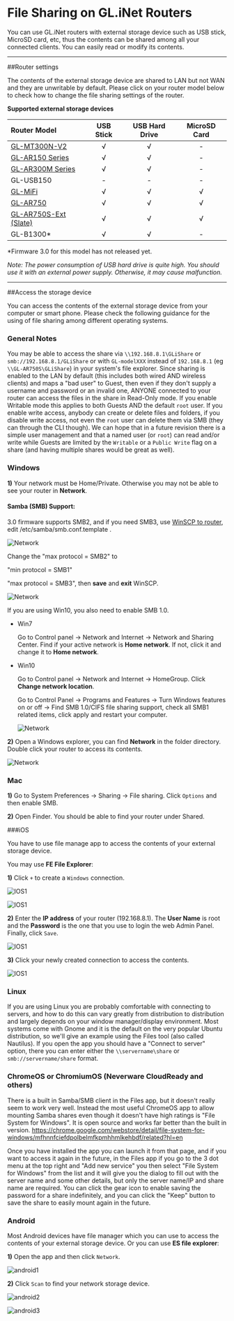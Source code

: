 # File Sharing on GL.iNet Routers

You can use GL.iNet routers with external storage device such as USB stick, MicroSD card, etc,  thus the contents can be shared among all your connected clients. You can easily read or modify its contents. 

---



##Router settings

The contents of the external storage device are shared to LAN but not WAN and they are unwritable by default. Please click on your router model below to check how to change the file sharing settings of the router. 

**Supported external storage devices**


| Router Model | USB Stick | USB Hard Drive | MicroSD Card |
| :----------- | :-------: | :---: | :---: |
| [GL-MT300N-V2](https://docs.gl-inet.com/en/3/setup/mini_router/applications/#file-sharing) |     √     |    √ | - |
| [GL-AR150 Series](https://docs.gl-inet.com/en/3/setup/mini_router/applications/#file-sharing) | √ | √ | - |
| [GL-AR300M Series](https://docs.gl-inet.com/en/3/setup/mini_router/applications/#file-sharing) | √ | √ | - |
| GL-USB150 | - | - | - |
| [GL-MiFi](https://docs.gl-inet.com/en/3/setup/4g_smart_router/applications/#file-sharing) | √ | √ | √ |
| [GL-AR750](https://docs.gl-inet.com/en/3/setup/travel_ac_router/applications/#file-sharing) | √ | √ | √ |
| [GL-AR750S-Ext (Slate)](https://docs.gl-inet.com/en/3/setup/slate/applications/#file-sharing) | √ | √ | √ |
| GL-B1300* | √ | √ | - |

*Firmware 3.0 for this model has not released yet.

*Note: The power consumption of USB hard drive is quite high. You should use it with an external power supply. Otherwise, it may cause malfunction.*

---



##Access the storage device

You can access the contents of the external storage device from your computer or smart phone. Please check the following guidance for the using of file sharing among different operating systems.

### General Notes

You may be able to access the share via `\\192.168.8.1\GLiShare` or `smb://192.168.8.1/GLiShare` or with `GL-modelXXX` instead of `192.168.8.1` (eg `\\GL-AR750S\GLiShare`)  in your system's file explorer. Since sharing is enabled to the LAN by default (this includes both wired AND wireless clients) and maps a "bad user" to Guest, then even if they don't supply a username and password or an invalid one, ANYONE connected to your router can access the files in the share in Read-Only mode. If you enable Writable mode this applies to both Guests AND the default `root` user. If you enable write access, anybody can create or delete files and folders, if you disable write access, not even the `root` user can delete them via SMB (they can through the CLI though). We can hope that in a future revision there is a simple user management and that a named user (or `root`) can read and/or write while Guests are limited by the `Writable` or a `Public Write` flag on a share (and having multiple shares would be great as well).


### Windows

**1)** Your network must be Home/Private. Otherwise you may not be able to see your router in **Network**. 

#### Samba (SMB) Support: 

3.0 firmware supports SMB2, and if you need SMB3, use [WinSCP to router](https://docs.gl-inet.com/en/3/app/ssh/#winscp), edit /etc/samba/smb.conf.template . 

![Network](https://static.gl-inet.com/docs/en/3/app/file_sharing/winscpsmb.jpg)

Change the "max protocol = SMB2" to 

"min protocol = SMB1"

"max protocol = SMB3", then **save** and **exit** WinSCP. 

![Network](https://static.gl-inet.com/docs/en/3/app/file_sharing/changesmbtemp.jpg)

If you are using Win10, you also need to enable SMB 1.0. 

- Win7

  Go to Control panel -> Network and Internet -> Network and Sharing Center. Find if your active network is **Home network**. If not, click it and change it to **Home network**.

- Win10

  Go to Control panel -> Network and Internet -> HomeGroup. Click **Change network location**.

  Go to Control Panel -> Programs and Features -> Turn Windows features on or off -> Find SMB 1.0/CIFS file sharing support, check all SMB1 related items, click apply and restart your computer.
  
  ![Network](https://static.gl-inet.com/docs/en/3/app/file_sharing/Win10SMB1.jpg)



**2)** Open a Windows explorer, you can find **Network** in the folder directory. Double click your router to access its contents.

![Network](https://static.gl-inet.com/docs/en/3/app/file_sharing/network.jpg)



### Mac

**1)** Go to System Preferences -> Sharing -> File sharing. Click `Options` and then enable SMB.



**2)** Open Finder. You should be able to find your router under Shared.



###iOS

You have to use file manage app to access the contents of your external storage device.

You may use **FE File Explorer**:

**1)** Click `+` to create a `Windows` connection.

![IOS1](https://static.gl-inet.com/docs/en/3/app/file_sharing/ios11.jpg)



![IOS1](https://static.gl-inet.com/docs/en/3/app/file_sharing/ios12.jpg)

**2)** Enter the **IP address** of your router (192.168.8.1). The **User Name** is root and the **Password** is the one that you use to login the web Admin Panel. Finally, click `Save`.

![IOS1](https://static.gl-inet.com/docs/en/3/app/file_sharing/ios13.jpg)

**3)** Click your newly created connection to access the contents.

![IOS1](https://static.gl-inet.com/docs/en/3/app/file_sharing/ios14.jpg)

### Linux

If you are using Linux you are probably comfortable with connecting to servers, and how to do this can vary greatly from distribution to distribution and largely depends on your window manager/display environment. Most systems come with Gnome and it is the default on the very popular Ubuntu distribution, so we'll give an example using the Files tool (also called Nautilus). If you open the app you should have a "Connect to server" option, there you can enter either the `\\servername\share` or `smb://servername/share` format.

### ChromeOS or ChromiumOS (Neverware CloudReady and others)

There is a built in Samba/SMB client in the Files app, but it doesn't really seem to work very well. Instead the most useful ChromeOS app to allow mounting Samba shares even though it doesn't have high ratings is "File System for Windows". It is open source and works far better than the built in version. https://chrome.google.com/webstore/detail/file-system-for-windows/mfhnnfciefdpolbelmfkpmhhmlkehbdf/related?hl=en

Once you have installed the app you can launch it from that page, and if you want to access it again in the future, in the Files app if you go to the 3 dot menu at the top right and "Add new service" you then select "File System for Windows" from the list and it will give you the dialog to fill out with the server name and some other details, but only the server name/IP and share name are required. You can click the gear icon to enable saving the password for a share indefinitely, and you can click the "Keep" button to save the share to easily mount again in the future.

### Android

Most Android devices have file manager which you can use to access the contents of your external storage device. Or you can use **ES file explorer**:

**1)** Open the app and then click `Network`.

![android1](https://static.gl-inet.com/docs/en/3/app/file_sharing/android1.jpg)

**2)** Click `Scan` to find your network storage device.

![android2](https://static.gl-inet.com/docs/en/3/app/file_sharing/android2.jpg)

![android3](https://static.gl-inet.com/docs/en/3/app/file_sharing/android3.jpg)

